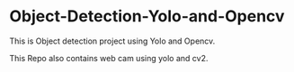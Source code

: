 # Object-Detection-Yolo-and-Opencv

This is Object detection project using Yolo and Opencv.

This Repo also contains web cam using yolo and cv2.
